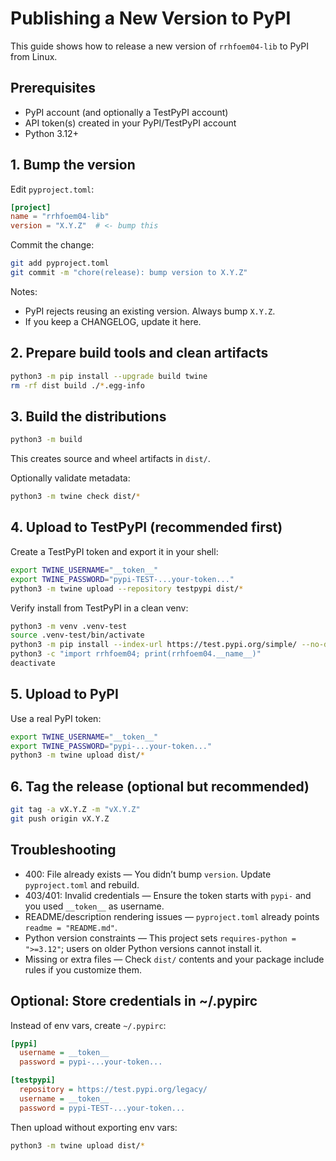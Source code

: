 # Publishing a New Version to PyPI

This guide shows how to release a new version of `rrhfoem04-lib` to PyPI from Linux.

## Prerequisites
- PyPI account (and optionally a TestPyPI account)
- API token(s) created in your PyPI/TestPyPI account
- Python 3.12+

## 1. Bump the version
Edit `pyproject.toml`:

```toml
[project]
name = "rrhfoem04-lib"
version = "X.Y.Z"  # <- bump this
```

Commit the change:

```bash
git add pyproject.toml
git commit -m "chore(release): bump version to X.Y.Z"
```

Notes:
- PyPI rejects reusing an existing version. Always bump `X.Y.Z`.
- If you keep a CHANGELOG, update it here.

## 2. Prepare build tools and clean artifacts
```bash
python3 -m pip install --upgrade build twine
rm -rf dist build ./*.egg-info
```

## 3. Build the distributions
```bash
python3 -m build
```
This creates source and wheel artifacts in `dist/`.

Optionally validate metadata:
```bash
python3 -m twine check dist/*
```

## 4. Upload to TestPyPI (recommended first)
Create a TestPyPI token and export it in your shell:
```bash
export TWINE_USERNAME="__token__"
export TWINE_PASSWORD="pypi-TEST-...your-token..."
python3 -m twine upload --repository testpypi dist/*
```

Verify install from TestPyPI in a clean venv:
```bash
python3 -m venv .venv-test
source .venv-test/bin/activate
python3 -m pip install --index-url https://test.pypi.org/simple/ --no-deps rrhfoem04-lib==X.Y.Z
python3 -c "import rrhfoem04; print(rrhfoem04.__name__)"
deactivate
```

## 5. Upload to PyPI
Use a real PyPI token:
```bash
export TWINE_USERNAME="__token__"
export TWINE_PASSWORD="pypi-...your-token..."
python3 -m twine upload dist/*
```

## 6. Tag the release (optional but recommended)
```bash
git tag -a vX.Y.Z -m "vX.Y.Z"
git push origin vX.Y.Z
```

## Troubleshooting
- 400: File already exists — You didn’t bump `version`. Update `pyproject.toml` and rebuild.
- 403/401: Invalid credentials — Ensure the token starts with `pypi-` and you used `__token__` as username.
- README/description rendering issues — `pyproject.toml` already points `readme = "README.md"`.
- Python version constraints — This project sets `requires-python = ">=3.12"`; users on older Python versions cannot install it.
- Missing or extra files — Check `dist/` contents and your package include rules if you customize them.

## Optional: Store credentials in ~/.pypirc
Instead of env vars, create `~/.pypirc`:
```ini
[pypi]
  username = __token__
  password = pypi-...your-token...

[testpypi]
  repository = https://test.pypi.org/legacy/
  username = __token__
  password = pypi-TEST-...your-token...
```
Then upload without exporting env vars:
```bash
python3 -m twine upload dist/*
```
